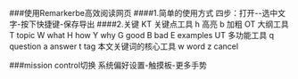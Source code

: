 ###使用Remarkerbe高效阅读网页
####1.简单的使用方式
四步：打开--选中文字-按下快捷键-保存导出
####2.关键
KT  关键点工具
h 高亮
b 加粗
OT 大纲工具
T topic
W what
H how
Y why
G good
B bad
E examples
UT 多功能工具
q question
a answer
t tag  本文关键词的核心工具
w word
z cancel

###mission control切换
系统偏好设置-触摸板-更多手势

